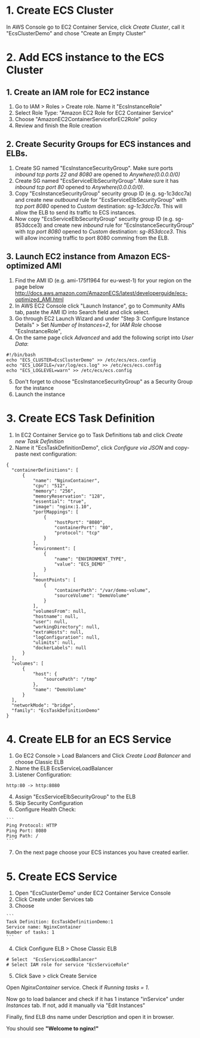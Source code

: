 # 1. Create ECS Cluster
In AWS Console go to EC2 Container Service, click _Create Cluster_, call it "EcsClusterDemo" and chose "Create an Empty Cluster"

# 2. Add ECS instance to the ECS Cluster

## 1. Create an IAM role for EC2 instance
  1. Go to IAM > Roles > Create role. Name it "EcsInstanceRole"
  2. Select Role Type: "Amazon EC2 Role for EC2 Container Service"
  3. Choose "AmazonEC2ContainerServiceforEC2Role" policy
  4. Review and finish the Role creation

## 2. Create Security Groups for ECS instances and ELBs.
  1. Create SG named "EcsInstanceSecurityGroup". Make sure ports _inbound tcp ports 22 and 8080_ are opened to _Anywhere(0.0.0.0/0)_
  2. Create SG named "EcsServiceElbSecurityGroup". Make sure it has _inbound tcp port 80_ opened to _Anywhere(0.0.0.0/0)_.
  3. Copy "EcsInstanceSecurityGroup" security group ID (e.g. sg-1c3dcc7a) and create new _outbound_ rule for "EcsServiceElbSecurityGroup" with _tcp port 8080_ opened to  _Custom_ destination: _sg-1c3dcc7a_. This will allow the ELB to send its traffic to ECS instances.
  4. Now copy "EcsServiceElbSecurityGroup" security group ID (e.g. sg-853dcce3) and create new _inbound_ rule for "EcsInstanceSecurityGroup" with _tcp port 8080_ opened to _Custom_ destination: _sg-853dcce3_. This will allow incoming traffic to port 8080 comming from the ELB.

## 3. Launch EC2 instance from Amazon ECS-optimized AMI

  1. Find the AMI ID (e.g. ami-175f1964 for eu-west-1) for your region on the page below http://docs.aws.amazon.com/AmazonECS/latest/developerguide/ecs-optimized_AMI.html
  2. In AWS EC2 Console click "Launch Instance", go to Community AMIs tab, paste the AMI ID into Search field and click select.
  3. Go through EC2 Launch Wizard and under "Step 3: Configure Instance Details" > Set _Number of Instances=2_, for _IAM Role_ choose "EcsInstanceRole",
  4. On the same page click _Advanced_ and add the following script into _User Data_:
```
#!/bin/bash
echo "ECS_CLUSTER=EcsClusterDemo" >> /etc/ecs/ecs.config
echo "ECS_LOGFILE=/var/log/ecs.log" >> /etc/ecs/ecs.config
echo "ECS_LOGLEVEL=warn" >> /etc/ecs/ecs.config
```
  5. Don't forget to choose "EcsInstanceSecurityGroup" as a Security Group for the instance
  6. Launch the instance

# 3. Create ECS Task Definition
  1. In EC2 Container Service go to Task Definitions tab and click _Create new Task Definition_
  2. Name it "EcsTaskDefinitionDemo", click _Configure via JSON_ and copy-paste next configuration:
  
  ```
  {
    "containerDefinitions": [
        {
            "name": "NginxContainer",
            "cpu": "512",
            "memory": "256",
            "memoryReservation": "128",
            "essential": "true",
            "image": "nginx:1.10",
            "portMappings": [
                {
                    "hostPort": "8080",
                    "containerPort": "80",
                    "protocol": "tcp"
                }
            ],
            "environment": [
                {
                    "name": "ENVIRONMENT_TYPE",
                    "value": "ECS_DEMO"
                }
            ],
            "mountPoints": [
                {
                    "containerPath": "/var/demo-volume",
                    "sourceVolume": "DemoVolume"
                }
            ],
            "volumesFrom": null,
            "hostname": null,
            "user": null,
            "workingDirectory": null,
            "extraHosts": null,
            "logConfiguration": null,
            "ulimits": null,
            "dockerLabels": null
        }
    ],
    "volumes": [
        {
            "host": {
                "sourcePath": "/tmp"
            },
            "name": "DemoVolume"
        }
    ],
    "networkMode": "bridge",
    "family": "EcsTaskDefinitionDemo"
}
```

# 4. Create ELB for an ECS Service
  1. Go EC2 Console > Load Balancers and Click _Create Load Balancer_ and choose Classic ELB
  2. Name the ELB EcsServiceLoadBalancer
  3. Listener Configuration:

    http:80 -> http:8080
  4. Assign "EcsServiceElbSecurityGroup" to the ELB
  5. Skip Security Configuration
  6. Configure Health Check:
  
    ```
    Ping Protocol: HTTP
    Ping Port: 8080
    Ping Path: /
    ```
    
  7. On the next page choose your ECS instances you have created earlier.

# 5. Create ECS Service
  1. Open "EcsClusterDemo" under EC2 Container Service Console
  2. Click Create under Services tab
  3. Choose
    
    ```
    Task Definition: EcsTaskDefinitionDemo:1
    Service name: NginxContainer
    Number of tasks: 1
    ```

  4. Click Configure ELB > Chose Classic ELB

    # Select  "EcsServiceLoadBalancer"
    # Select IAM role for service "EcsServiceRole"
    
  5. Click Save > click Create Service

Open _NginxContainer_ service. Check if _Running tasks = 1_.

Now go to load balancer and check if it has 1 instance "inService" under _Instances_ tab. If not, add it manually via "Edit Instances"

Finally, find ELB dns name under Description and open it in browser.

You should see **"Welcome to nginx!"**

